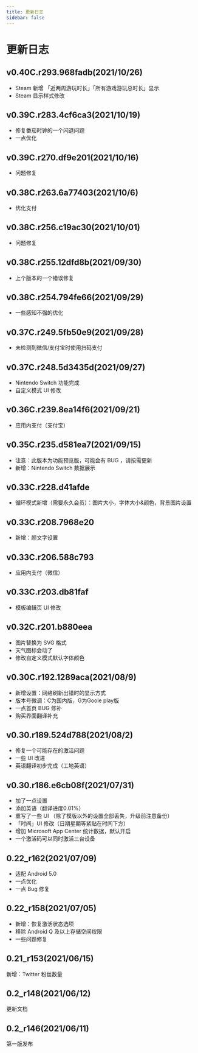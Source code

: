 ```yaml
---
title: 更新日志
sidebar: false
---
```


# 更新日志

## v0.40C.r293.968fadb(2021/10/26)

- Steam 新增 「近两周游玩时长」「所有游戏游玩总时长」显示
- Steam 显示样式修改

## v0.39C.r283.4cf6ca3(2021/10/19)

- 修复番茄时钟的一个闪退问题
- 一点优化

## v0.39C.r270.df9e201(2021/10/16)

- 问题修复

## v0.38C.r263.6a77403(2021/10/6)

- 优化支付

## v0.38C.r256.c19ac30(2021/10/01)

- 问题修复

## v0.38C.r255.12dfd8b(2021/09/30)

- 上个版本的一个错误修复

## v0.38C.r254.794fe66(2021/09/29)

- 一些感知不强的优化

## v0.37C.r249.5fb50e9(2021/09/28)

- 未检测到微信/支付宝时使用扫码支付

## v0.37C.r248.5d3435d(2021/09/27)

- Nintendo Switch 功能完成
- 自定义模式 UI 修改

## v0.36C.r239.8ea14f6(2021/09/21)

- 应用内支付（支付宝）

## v0.35C.r235.d581ea7(2021/09/15)

- 注意：此版本为功能预览版，可能会有 BUG ，请按需更新
- 新增：Nintendo Switch 数据展示

## v0.33C.r228.d41afde

- 循环模式新增（需要永久会员）：图片大小，字体大小&颜色，背景图片设置

## v0.33C.r208.7968e20

- 新增：颜文字设置

## v0.33C.r206.588c793

- 应用内支付（微信）

## v0.33C.r203.db81faf

- 模板编辑页 UI 修改

## v0.32C.r201.b880eea

- 图片替换为 SVG 格式
- 天气图标会动了
- 修改自定义模式默认字体颜色

## v0.30C.r192.1289aca(2021/08/9)

- 新增设置：网络刷新出错时的显示方式
- 版本号微调：C为国内版，G为Goole play版
- 一点首页 BUG 修补
- 购买界面翻译补充

## v0.30.r189.524d788(2021/08/2)

- 修复一个可能存在的激活问题
- 一些 UI 改进
- 英语翻译初步完成（工地英语）

## v0.30.r186.e6cb08f(2021/07/31)

- 加了一点设置
- 添加英语（翻译进度0.01%）
- 重写了一些 UI （除了模版以外的设置全部丢失，升级前注意备份）
- 「时间」UI 修改（日期星期等紧贴在时间下方）
- 增加 Microsoft App Center 统计数据，默认开启
- 一个激活码可以同时激活三台设备

## 0.22_r162(2021/07/09)

- 适配 Android 5.0
- 一点优化
- 一点 Bug 修复

## 0.22_r158(2021/07/05)

- 新增：恢复激活状态选项
- 移除 Android Q 及以上存储空间权限
- 一些问题修复

## 0.21_r153(2021/06/15)

新增：Twitter 粉丝数量

## 0.2_r148(2021/06/12)

更新文档

## 0.2_r146(2021/06/11)

第一版发布
